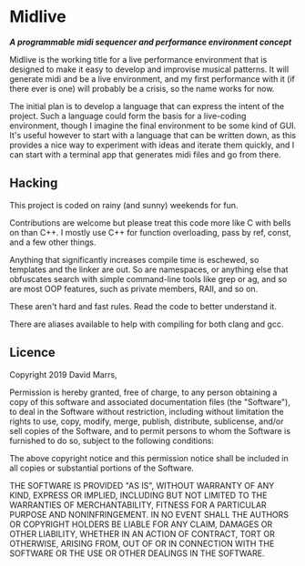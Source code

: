 Midlive
=======

***A programmable midi sequencer and performance environment concept***

Midlive is the working title for a live performance environment that is
designed to make it easy to develop and improvise musical patterns.  It
will generate midi and be a live environment, and my first performance
with it (if there ever is one) will probably be a crisis, so the name
works for now.

The initial plan is to develop a language that can express the intent of
the project. Such a language could form the basis for a live-coding
environment, though I imagine the final environment to be some kind of
GUI.  It's useful however to start with a language that can be written
down, as this provides a nice way to experiment with ideas and iterate
them quickly, and I can start with a terminal app that generates midi
files and go from there.

Hacking
-------

This project is coded on rainy (and sunny) weekends for fun.

Contributions are welcome but please treat this code more like C with
bells on than C++.  I mostly use C++ for function overloading, pass by
ref, const, and a few other things.

Anything that significantly increases compile time is eschewed, so
templates and the linker are out. So are namespaces, or anything else
that obfuscates search with simple command-line tools like grep or ag,
and so are most OOP features, such as private members, RAII, and so on.

These aren't hard and fast rules.  Read the code to better understand
it.

There are aliases available to help with compiling for both clang and gcc.

Licence
-------

Copyright 2019 David Marrs,

Permission is hereby granted, free of charge, to any person obtaining a
copy of this software and associated documentation files (the
"Software"), to deal in the Software without restriction, including
without limitation the rights to use, copy, modify, merge, publish,
distribute, sublicense, and/or sell copies of the Software, and to
permit persons to whom the Software is furnished to do so, subject to
the following conditions:

The above copyright notice and this permission notice shall be included
in all copies or substantial portions of the Software.

THE SOFTWARE IS PROVIDED "AS IS", WITHOUT WARRANTY OF ANY KIND, EXPRESS
OR IMPLIED, INCLUDING BUT NOT LIMITED TO THE WARRANTIES OF
MERCHANTABILITY, FITNESS FOR A PARTICULAR PURPOSE AND NONINFRINGEMENT.
IN NO EVENT SHALL THE AUTHORS OR COPYRIGHT HOLDERS BE LIABLE FOR ANY
CLAIM, DAMAGES OR OTHER LIABILITY, WHETHER IN AN ACTION OF CONTRACT,
TORT OR OTHERWISE, ARISING FROM, OUT OF OR IN CONNECTION WITH THE
SOFTWARE OR THE USE OR OTHER DEALINGS IN THE SOFTWARE.
